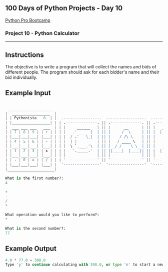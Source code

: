 ## 100 Days of Python Projects - Day 10
[Python Pro Bootcamp](https://uc-cs.udemy.com/course/100-days-of-code/learn/lecture/20499928#overview "Udemy Course")

### Project 10 - Python Calculator
***
## Instructions
The objective is to write a program that will collect the names and bids of different people. 
The program should ask for each bidder's name and their bid individually.

## Example Input

```python

 _____________________
|  _________________  |
| | Pythonista   0. | |  .----------------.  .----------------.  .----------------.  .----------------. 
| |_________________| | | .--------------. || .--------------. || .--------------. || .--------------. |
|  ___ ___ ___   ___  | | |     ______   | || |      __      | || |   _____      | || |     ______   | |
| | 7 | 8 | 9 | | + | | | |   .' ___  |  | || |     /  \     | || |  |_   _|     | || |   .' ___  |  | |
| |___|___|___| |___| | | |  / .'   \_|  | || |    / /\ \    | || |    | |       | || |  / .'   \_|  | |
| | 4 | 5 | 6 | | - | | | |  | |         | || |   / ____ \   | || |    | |   _   | || |  | |         | |
| |___|___|___| |___| | | |  \ `.___.'\  | || | _/ /    \ \_ | || |   _| |__/ |  | || |  \ `.___.'\  | |
| | 1 | 2 | 3 | | x | | | |   `._____.'  | || ||____|  |____|| || |  |________|  | || |   `._____.'  | |
| |___|___|___| |___| | | |              | || |              | || |              | || |              | |
| | . | 0 | = | | / | | | '--------------' || '--------------' || '--------------' || '--------------' |
| |___|___|___| |___| |  '----------------'  '----------------'  '----------------'  '----------------' 
|_____________________|

What is the first number?: 
4

+
-
/
*

What operation would you like to perform?: 
*

What is the second number?:
77
```

## Example Output
```python
4.0 * 77.0 = 308.0
Type 'y' to continue calculating with 308.0, or type 'n' to start a new calculation or anything else to quit: 
```
